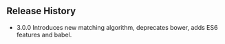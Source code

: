 ## Release History

* 3.0.0 Introduces new matching algorithm, deprecates bower, adds ES6 features and babel.
